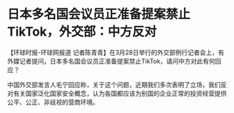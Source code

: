 # 日本多名国会议员正准备提案禁止TikTok，外交部：中方反对

【环球时报-环球网报道 记者陈青青】在3月28日举行的外交部例行记者会上，有外媒记者提问，日本多名国会议员正准备提案禁止TikTok，请问中方对此有何回应？

中国外交部发言人毛宁回应称，关于这个问题，近期我们多次表明了立场，我们反对有关国家泛化国家安全概念，认为各国都应该为别国的企业正常的投资经营提供公平、公正、非歧视的营商环境。

